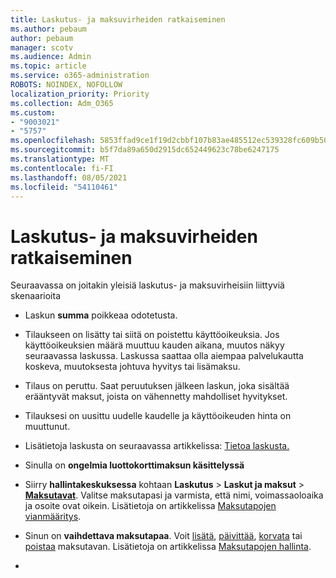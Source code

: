 ```yaml
---
title: Laskutus- ja maksuvirheiden ratkaiseminen
ms.author: pebaum
author: pebaum
manager: scotv
ms.audience: Admin
ms.topic: article
ms.service: o365-administration
ROBOTS: NOINDEX, NOFOLLOW
localization_priority: Priority
ms.collection: Adm_O365
ms.custom:
- "9003021"
- "5757"
ms.openlocfilehash: 5853ffad9ce1f19d2cbbf107b83ae485512ec539328fc609b507e41e1a22c9e2
ms.sourcegitcommit: b5f7da89a650d2915dc652449623c78be6247175
ms.translationtype: MT
ms.contentlocale: fi-FI
ms.lasthandoff: 08/05/2021
ms.locfileid: "54110461"
---
```

# <a name="resolving-billing-and-payment-errors"></a>Laskutus- ja maksuvirheiden ratkaiseminen

Seuraavassa on joitakin yleisiä laskutus- ja maksuvirheisiin liittyviä skenaarioita

- Laskun  **summa** poikkeaa odotetusta.
- Tilaukseen on lisätty tai siitä on poistettu käyttöoikeuksia. Jos käyttöoikeuksien määrä muuttuu kauden aikana, muutos näkyy seuraavassa laskussa. Laskussa saattaa olla aiempaa palvelukautta koskeva, muutoksesta johtuva hyvitys tai lisämaksu.
- Tilaus on peruttu. Saat peruutuksen jälkeen laskun, joka sisältää erääntyvät maksut, joista on vähennetty mahdolliset hyvitykset.
- Tilauksesi on uusittu uudelle kaudelle ja käyttöoikeuden hinta on muuttunut.
- Lisätietoja laskusta on seuraavassa artikkelissa: [Tietoa laskusta.](https://docs.microsoft.com/microsoft-365/commerce/billing-and-payments/understand-your-invoice2)
- Sinulla on  **ongelmia luottokorttimaksun käsittelyssä**
- Siirry **hallintakeskuksessa** kohtaan **Laskutus**  >  **Laskut ja maksut**  >  **[Maksutavat](https://go.microsoft.com/fwlink/p/?linkid=2018806)**. Valitse maksutapasi ja varmista, että nimi, voimassaoloaika ja osoite ovat oikein. Lisätietoja on artikkelissa [Maksutapojen vianmääritys](https://docs.microsoft.com/microsoft-365/commerce/billing-and-payments/manage-payment-methods#troubleshoot-payment-methods).

- Sinun on  **vaihdettava maksutapaa**. Voit [lisätä](https://docs.microsoft.com/microsoft-365/commerce/billing-and-payments/manage-payment-methods?view=o365-worldwide#add-a-payment-method),  [päivittää](https://docs.microsoft.com/microsoft-365/commerce/billing-and-payments/manage-payment-methods?view=o365-worldwide#update-payment-method-details),  [korvata](https://docs.microsoft.com/microsoft-365/commerce/billing-and-payments/manage-payment-methods?view=o365-worldwide#replace-a-payment-method)  tai  [poistaa](https://docs.microsoft.com/microsoft-365/commerce/billing-and-payments/manage-payment-methods?view=o365-worldwide#delete-a-payment-method)  maksutavan. Lisätietoja on artikkelissa [Maksutapojen hallinta](https://docs.microsoft.com/microsoft-365/commerce/billing-and-payments/manage-payment-methods?view=o365-worldwide).
- 